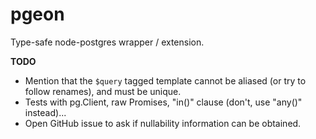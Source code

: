 # pgeon

Type-safe node-postgres wrapper / extension.

**TODO**
* Mention that the `$query` tagged template cannot be aliased (or try to follow renames), and must be unique.
* Tests with pg.Client, raw Promises, "in()" clause (don't, use "any()" instead)...
* Open GitHub issue to ask if nullability information can be obtained.
